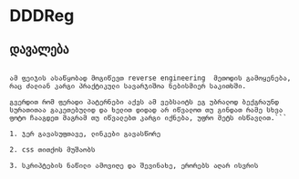 # DDDReg
## დავალება
```[https://digitaldragons2023.syskonf.pl/registration](https://digitaldragons2023.syskonf.pl/registration) ააწყვეთ ამის დიზაინი. დრო დაახლოებით რაც შეიძლება რომ ამაზე დაგჭირდეთ ამ ეტაპზე არის ორი კვირა.

ამ ფეიჯის ასაწყობად მოგიწევთ reverse engineering  მეთოდის გამოყენება, რაც ძალიან კარგი პრაქტიკული სავარჯიშოა ნებისმიერ საკითხში. 

გვერდით რომ ფერადი პატერნები აქვს ამ ვებსაიტს ეგ უბრალოდ ბექგრაუნდ სურათითაა გაკეთებულიდ და ხელით დიდად არ იწვალოთ თუ გინდათ რამე სხვა ფოტო ჩააგდეთ მაგრამ თუ იწვალებთ კარგი იქნება, უფრო მეტს ისწავლით.```

1. ჯერ გავასუფთავე, ლინკები გავასწორე

2. css თითქოს მუშაობს

3. სკრიპტების ნაწილი ამოვიღე და შევინახე, ერორებს აღარ ისვრის




